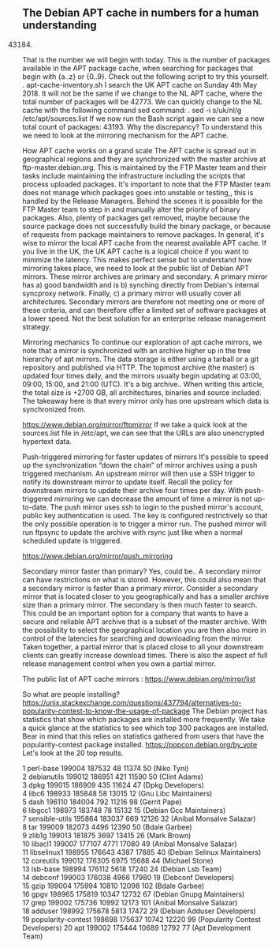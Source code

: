 ## The Debian APT cache in numbers for a human understanding

43184.
That is the number we will begin with today. This is the number of packages available in the APT package cache, when searching for packages that begin with {a..z} or {0..9}.
Check out the following script to try this yourself.
. apt-cache-inventory.sh
I search the UK APT cache on Sunday 4th May 2018. It will not be the same if we change to the NL APT cache, where the total number of packages will be 42773.
We can quickly change to the NL cache with the following command sed command:
. sed -i s/uk/nl/g /etc/apt/sources.list
If we now run the Bash script again we can see a new total count of packages: 43193. Why the discrepancy? To understand this we need to look at the mirroring mechanism for the APT cache.

How APT cache works on a grand scale
The APT cache is spread out in geographical regions and they are synchronized with the master archive at ftp-master.debian.org. This is maintained by the FTP Master team and their tasks include maintaining the infrastructure including the scripts that process uploaded packages. It's important to note that the FTP Master team does not manage which packages goes into unstable or testing,, this is handled by the Release Managers.
Behind the scenes it is possible for the FTP Master team to step in and manually alter the priority of binary packages. Also, plenty of packages get removed, maybe because the source package does not successfully build the binary package, or because of requests from package maintainers to remove packages.
In general, it's wise to mirror the local APT cache from the nearest available APT cache. If you live in the UK, the UK APT cache is a logical choice if you want to minimize the latency. This makes perfect sense but to understand how mirroring takes place, we need to look at the public list of Debian APT mirrors. These mirror archives are primary and secondary. A primary mirror has a) good bandwidth and is b) synching directly from Debian's internal syncproxy network. Finally, c) a primary mirror will usually cover all architectures. Secondary mirrors are therefore not meeting one or more of these criteria, and can therefore offer a limited set of software packages at a lower speed. Not the best solution for an enterprise release management strategy.

Mirroring mechanics
To continue our exploration of apt cache mirrors, we note that a mirror is synchronized with an archive higher up in the tree hierarchy of apt mirrors. The data storage is either using a tarball or a git repository and published via HTTP.
The topmost archive (the master) is updated four times daily, and the mirrors usually begin updating at 03:00, 09:00, 15:00, and 21:00 (UTC). It's a big archive.. When writing this article, the total size is +2700 GB, all architectures, binaries and source included.
The takeaway here is that every mirror only has one upstream which data is synchronized from.

https://www.debian.org/mirror/ftpmirror
If we take a quick look at the sources.list file in /etc/apt, we can see that the URLs are also unencrypted hypertext data.

Push-triggered mirroring for faster updates of mirrors
It's possible to speed up the synchronization “down the chain” of mirror archives using a push triggered mechanism. An upstream mirror will then use a SSH trigger to notify its downstream mirror to update itself. Recall the policy for downstream mirrors to update their archive four times per day. With push-triggered mirroring we can decrease the amount of time a mirror is not up-to-date.
The push mirror uses ssh to login to the pushed mirror's account, public key authentication is used. The key is configured restrictively so that the only possible operation is to trigger a mirror run. The pushed mirror will run ftpsync to update the archive with rsync just like when a normal scheduled update is triggered.

https://www.debian.org/mirror/push_mirroring

Secondary mirror faster than primary? Yes, could be..
A secondary mirror can have restrictions on what is stored. However, this could also mean that a secondary mirror is faster than a primary mirror. Consider a secondary mirror that is located closer to you geographically and has a smaller archive size than a primary mirror. The secondary is then much faster to search. This could be an important option for a company that wants to have a secure and reliable APT archive that is a subset of the master archive. With the possibility to select the geographical location you are then also more in control of the latencies for searching and downloading from the mirror. Taken together, a partial mirror that is placed close to all your downstream clients can greatly increase download times. There is also the aspect of full release management control when you own a partial mirror.

The public list of APT cache mirrors : https://www.debian.org/mirror/list

So what are people installing?
https://unix.stackexchange.com/questions/437794/alternatives-to-popularity-contest-to-know-the-usage-of-package
The Debian project has statistics that show which packages are installed more frequently. We take a quick glance at the statistics to see which top 300 packages are installed. Bear in mind that this relies on statistics gathered from users that have the popularity-contest package installed.
https://popcon.debian.org/by_vote
Let's look at the 20 top results.

1     perl-base                      199004 187532    48 11374    50 (Niko Tyni)                     
2     debianutils                    199012 186951   421 11590    50 (Clint Adams)                   
3     dpkg                           199015 186909   435 11624    47 (Dpkg Developers)               
4     libc6                          198933 185848    58 13015    12 (Gnu Libc Maintainers)          
5     dash                           196110 184004   792 11216    98 (Gerrit Pape)                   
6     libgcc1                        198973 183748    78 15132    15 (Debian Gcc Maintainers)        
7     sensible-utils                 195864 183037   669 12126    32 (Anibal Monsalve Salazar)       
8     tar                            199009 182073  4496 12390    50 (Bdale Garbee)                  
9     zlib1g                         199013 181875  3697 13415    26 (Mark Brown)                    
10    libacl1                        199007 177107  4771 17080    49 (Anibal Monsalve Salazar)       
11    libselinux1                    198955 176643  4387 17885    40 (Debian Selinux Maintainers)    
12    coreutils                      199012 176305  6975 15688    44 (Michael Stone)                 
13    lsb-base                       198994 176112  5618 17240    24 (Debian Lsb Team)               
14    debconf                        199003 176038  4966 17980    19 (Debconf Developers)            
15    gzip                           199004 175994 10810 12098   102 (Bdale Garbee)                  
16    gpgv                           198965 175819 10347 12732    67 (Debian Gnupg Maintainers)      
17    grep                           199002 175736 10992 12173   101 (Anibal Monsalve Salazar)       
18    adduser                        198992 175678  5813 17472    29 (Debian Adduser Developers)     
19    popularity-contest             198698 175637 10742 12220    99 (Popularity Contest Developers) 
20    apt                            199002 175444 10689 12792    77 (Apt Development Team)          
